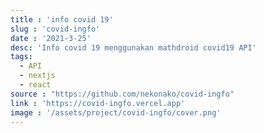 ```yaml
---
title : 'info covid 19'
slug : 'covid-ingfo'
date : '2021-3-25'
desc: 'Info covid 19 menggunakan mathdroid covid19 API'
tags:
  - API
  - nextjs
  - react
source : "https://github.com/nekonako/covid-ingfo"
link : 'https://covid-ingfo.vercel.app'
image : '/assets/project/covid-ingfo/cover.png'
---
```

